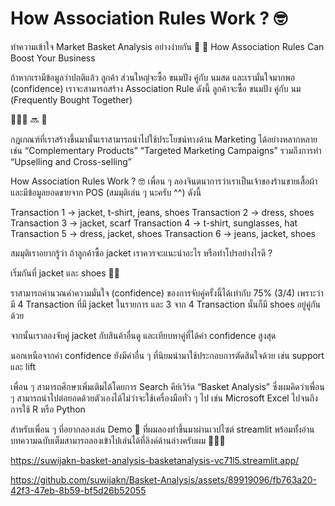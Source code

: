# How Association Rules Work ? 🤓

ทำความเข้าใจ Market Basket Analysis อย่างง่ายกัน   🛒 🎯
How Association Rules Can Boost Your Business

ถ้าหากเรามีข้อมูลว่าปกติแล้ว ลูกค้า ส่วนใหญ่จะซื้อ ขนมปัง คู่กับ นมสด และเรามั่นใจมากพอ (confidence) เราจะสามารถสร้าง Association Rule ดังนี้ ลูกค้าจะซื้อ ขนมปัง คู่กับ นม (Frequently Bought Together)

🧍🏻🍞   🔜   🥛

กฎเกณฑ์ที่เราสร้างขึ้นมานั้นเราสามารถนำไปใช้ประโยชน์ทางด้าน Marketing ได้อย่างหลากหลาย เช่น  “Complementary Products” “Targeted Marketing Campaigns” รวมถึงการทำ “Upselling and Cross-selling”

How Association Rules Work ? 🤓
เพื่อน ๆ ลองจินตนาการว่าเราเป็นเจ้าของร้านขายเสื้อผ้า และมีข้อมูลยอดขายจาก  POS (สมมุติเล่น ๆ นะครับ ^^) ดังนี้

Transaction 1 -> jacket, t-shirt, jeans, shoes
Transaction 2 -> dress, shoes
Transaction 3 -> jacket, scarf
Transaction 4 -> t-shirt, sunglasses, hat
Transaction 5 -> dress, jacket, shoes
Transaction 6 -> jeans, jacket, shoes

สมมุติเราอยากรู้ว่า ถ้าลูกค้าซื้อ jacket เราควรจะแนะนำอะไร หรือทำโปรอย่างไรดี ?

เริ่มกันที่ jacket และ shoes  🧥👟

ราสามารถคำนวณค่าความมั่นใจ  (confidence) ของการจับคู่ครั้งนี้ได้เท่ากับ 75% (3/4) เพราะว่า มี 4 Transaction ที่มี jacket ในรายการ และ 3 จาก 4 Transaction นั้นก็มี shoes อยู่คู่กันด้วย

จากนั้นเราลองจับคู่ jacket กับสินค้าอื่นดู และเทียบหาคู่ที่ได้ค่า confidence สูงสุด

นอกเหนือจากค่า confidence ยังมีค่าอื่น ๆ ที่นิยมนำมาใช้ประกอบการตัดสินใจด้วย เช่น support และ lift

เพื่อน ๆ สามารถศึกษาเพิ่มเติมได้โดยการ Search คีย์เวิร์ด “Basket Analysis” ซึ่งผมคิดว่าเพื่อน ๆ สามารถนำไปต่อยอดด้วยตัวเองได้ไม่ว่าจะใช้เครื่องมือทั่ว ๆ ไป เช่น Microsoft Excel ไปจนถึงการใช้ R หรือ Python

สำหรับเพื่อน ๆ ที่อยากลองเล่น Demo 🚀 ที่ผมลองทำขึ้นมาผ่านเวปไซต์ streamlit พร้อมทั้งอ่านบทความฉบับเต็มสามารถลองเข้าไปเล่นได้ที่ลิงค์ด้านล่างครับผม 🔗👇🏻

https://suwijakn-basket-analysis-basketanalysis-vc71l5.streamlit.app/

https://github.com/suwijakn/Basket-Analysis/assets/89919096/fb763a20-42f3-47eb-8b59-bf5d26b52055
